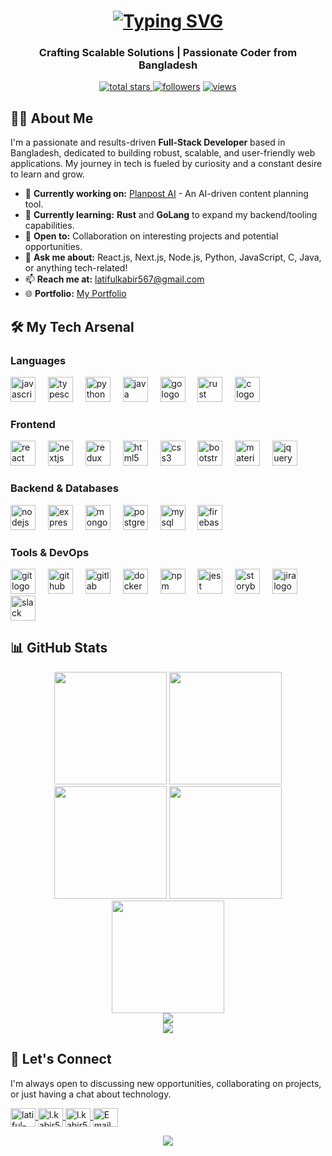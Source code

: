 <!-- Improved Header with Animated Text -->
<h1 align="center">
  <a href="https://git.io/typing-svg">
    <img src="https://readme-typing-svg.demolab.com?font=Fira+Code&weight=600&size=32&pause=1000&color=4A90E2&center=true&vCenter=true&width=500&lines=I'm+Md.+Latiful+Kabir;Full-Stack+Developer+%F0%9F%92%BB;AI+%26+Cloud+Enthusiast+%F0%9F%9A%80;Open+Source+Contributor+%F0%9F%8C%8D" alt="Typing SVG" />
  </a>
</h1>

<!-- Subtitle -->
<h3 align="center">Crafting Scalable Solutions | Passionate Coder from Bangladesh</h3>

<!-- Badges Section -->
<p align="center">
  <a href="https://github.com/saimon8420?tab=repositories&sort=stargazers">
    <img alt="total stars" title="Total stars on GitHub" src="https://custom-icon-badges.demolab.com/github/stars/saimon8420?color=55960c&style=for-the-badge&labelColor=488207&logo=star"/>
  </a>
  <a href="https://github.com/saimon8420?tab=followers">
    <img alt="followers" title="Follow me on Github" src="https://custom-icon-badges.demolab.com/github/followers/saimon8420?color=236ad3&labelColor=1155ba&style=for-the-badge&logo=person-add&label=Follow&logoColor=white"/></a>
  <a href="https://github.com/saimon8420">
    <img alt="views" title="GitHub profile views" src="https://komarev.com/ghpvc/?username=saimon8420&style=for-the-badge&color=blueviolet"/></a>
</p>

<!-- About Me Section -->
## 👨‍💻 About Me

I'm a passionate and results-driven **Full-Stack Developer** based in Bangladesh, dedicated to building robust, scalable, and user-friendly web applications. My journey in tech is fueled by curiosity and a constant desire to learn and grow.

- 🔭 **Currently working on:** [Planpost AI](https://github.com/yourusername/planpost-ai) - An AI-driven content planning tool.
- 🌱 **Currently learning:** **Rust** and **GoLang** to expand my backend/tooling capabilities.
- 💼 **Open to:** Collaboration on interesting projects and potential opportunities.
- 💬 **Ask me about:** React.js, Next.js, Node.js, Python, JavaScript, C, Java, or anything tech-related!
- 📫 **Reach me at:** <a href="mailto:latifulkabir567@gmail.com">latifulkabir567@gmail.com</a>
- 🌐 **Portfolio:** <a href="https://my-portfolio-mdlatiful-kabirs-projects.vercel.app/" target="_blank">My Portfolio</a>

<!-- Tech Stack Section -->
## 🛠️ My Tech Arsenal

### Languages
<p align="left">
  <img src="https://cdn.jsdelivr.net/gh/devicons/devicon/icons/javascript/javascript-original.svg" height="40" alt="javascript logo" />
  <img width="12" />
  <img src="https://cdn.jsdelivr.net/gh/devicons/devicon/icons/typescript/typescript-original.svg" height="40" alt="typescript logo" />
  <img width="12" />
  <img src="https://cdn.jsdelivr.net/gh/devicons/devicon/icons/python/python-original.svg" height="40" alt="python logo" />
  <img width="12" />
  <img src="https://cdn.jsdelivr.net/gh/devicons/devicon/icons/java/java-original.svg" height="40" alt="java logo" />
  <img width="12" />
  <img src="https://cdn.jsdelivr.net/gh/devicons/devicon/icons/go/go-original.svg" height="40" alt="go logo" />
  <img width="12" />
  <img src="https://cdn.jsdelivr.net/gh/devicons/devicon/icons/rust/rust-original.svg" height="40" alt="rust logo" />
  <img width="12" />
  <img src="https://cdn.jsdelivr.net/gh/devicons/devicon/icons/c/c-original.svg" height="40" alt="c logo" />
</p>

### Frontend
<p align="left">
  <img src="https://cdn.jsdelivr.net/gh/devicons/devicon/icons/react/react-original.svg" height="40" alt="react logo" />
  <img width="12" />
  <img src="https://cdn.jsdelivr.net/gh/devicons/devicon/icons/nextjs/nextjs-original.svg" height="40" alt="nextjs logo" />
  <img width="12" />
  <img src="https://cdn.jsdelivr.net/gh/devicons/devicon/icons/redux/redux-original.svg" height="40" alt="redux logo" />
  <img width="12" />
  <img src="https://cdn.jsdelivr.net/gh/devicons/devicon/icons/html5/html5-original.svg" height="40" alt="html5 logo" />
  <img width="12" />
  <img src="https://cdn.jsdelivr.net/gh/devicons/devicon/icons/css3/css3-original.svg" height="40" alt="css3 logo" />
  <img width="12" />
  <img src="https://cdn.jsdelivr.net/gh/devicons/devicon/icons/bootstrap/bootstrap-original.svg" height="40" alt="bootstrap logo" />
  <img width="12" />
  <img src="https://cdn.jsdelivr.net/gh/devicons/devicon/icons/materialui/materialui-original.svg" height="40" alt="materialui logo" />
  <img width="12" />
  <img src="https://cdn.jsdelivr.net/gh/devicons/devicon/icons/jquery/jquery-original.svg" height="40" alt="jquery logo" />
</p>

### Backend & Databases
<p align="left">
  <img src="https://cdn.jsdelivr.net/gh/devicons/devicon/icons/nodejs/nodejs-original.svg" height="40" alt="nodejs logo" />
  <img width="12" />
  <img src="https://cdn.jsdelivr.net/gh/devicons/devicon/icons/express/express-original.svg" height="40" alt="express logo" />
  <img width="12" />
  <img src="https://cdn.jsdelivr.net/gh/devicons/devicon/icons/mongodb/mongodb-original.svg" height="40" alt="mongodb logo" />
  <img width="12" />
  <img src="https://cdn.jsdelivr.net/gh/devicons/devicon/icons/postgresql/postgresql-original.svg" height="40" alt="postgresql logo" />
  <img width="12" />
  <img src="https://cdn.jsdelivr.net/gh/devicons/devicon/icons/mysql/mysql-original.svg" height="40" alt="mysql logo" />
  <img width="12" />
  <img src="https://cdn.jsdelivr.net/gh/devicons/devicon/icons/firebase/firebase-plain.svg" height="40" alt="firebase logo" />
</p>

### Tools & DevOps
<p align="left">
  <img src="https://cdn.jsdelivr.net/gh/devicons/devicon/icons/git/git-original.svg" height="40" alt="git logo" />
  <img width="12" />
  <img src="https://cdn.jsdelivr.net/gh/devicons/devicon/icons/github/github-original.svg" height="40" alt="github logo" />
  <img width="12" />
  <img src="https://cdn.jsdelivr.net/gh/devicons/devicon/icons/gitlab/gitlab-original.svg" height="40" alt="gitlab logo" />
  <img width="12" />
  <img src="https://cdn.jsdelivr.net/gh/devicons/devicon/icons/docker/docker-original.svg" height="40" alt="docker logo" />
  <img width="12" />
  <img src="https://cdn.jsdelivr.net/gh/devicons/devicon/icons/npm/npm-original-wordmark.svg" height="40" alt="npm logo" />
  <img width="12" />
  <img src="https://cdn.jsdelivr.net/gh/devicons/devicon/icons/jest/jest-plain.svg" height="40" alt="jest logo" />
  <img width="12" />
  <img src="https://cdn.jsdelivr.net/gh/devicons/devicon/icons/storybook/storybook-original.svg" height="40" alt="storybook logo" />
  <img width="12" />
  <img src="https://cdn.jsdelivr.net/gh/devicons/devicon/icons/jira/jira-original.svg" height="40" alt="jira logo" />
  <img width="12" />
  <img src="https://cdn.jsdelivr.net/gh/devicons/devicon/icons/slack/slack-original.svg" height="40" alt="slack logo" />
</p>

<!-- GitHub Stats Section -->
## 📊 GitHub Stats

<div align="center">
  <img height="180em" src="http://github-profile-summary-cards.vercel.app/api/cards/profile-details?username=saimon8420&theme=vue" />
  <img height="180em" src="http://github-profile-summary-cards.vercel.app/api/cards/repos-per-language?username=saimon8420&theme=vue" />
  <img height="180em" src="http://github-profile-summary-cards.vercel.app/api/cards/most-commit-language?username=saimon8420&theme=vue" />
  <img height="180em" src="http://github-profile-summary-cards.vercel.app/api/cards/stats?username=saimon8420&theme=vue" />
  <img height="180em" src="http://github-profile-summary-cards.vercel.app/api/cards/productive-time?username=saimon8420&theme=vue&utcOffset=6" />
</div>

<div align="center">
  <img src="https://github-readme-activity-graph.vercel.app/graph?username=saimon8420&bg_color=ffffff&color=708090&line=4A90E2&point=4A90E2&area=true&hide_border=true" />
</div>

<div align="center">
  <img src="https://codestats-readme.wegfan.cn/history-graph/latiful_kabir?history_days=30&max_languages=6&bg_color=ffffff&text_color=333&grid_color=ddd" />
</div>

<!-- Connect Section -->
## 🤝 Let's Connect

I'm always open to discussing new opportunities, collaborating on projects, or just having a chat about technology.

<p align="left">
  <a href="https://linkedin.com/in/latiful-kabir567/" target="_blank">
    <img align="center" src="https://raw.githubusercontent.com/rahuldkjain/github-profile-readme-generator/master/src/images/icons/Social/linked-in-alt.svg" alt="latiful-kabir567" height="30" width="40" />
  </a>
  <a href="https://fb.com/l.kabir567" target="_blank">
    <img align="center" src="https://raw.githubusercontent.com/rahuldkjain/github-profile-readme-generator/master/src/images/icons/Social/facebook.svg" alt="l.kabir567" height="30" width="40" />
  </a>
  <a href="https://instagram.com/l.kabir567/" target="_blank">
    <img align="center" src="https://raw.githubusercontent.com/rahuldkjain/github-profile-readme-generator/master/src/images/icons/Social/instagram.svg" alt="l.kabir567" height="30" width="40" />
  </a>
  <a href="mailto:latifulkabir567@gmail.com">
    <img align="center" src="https://cdn.jsdelivr.net/npm/simple-icons@v3/icons/gmail.svg" alt="Email" height="30" width="40" />
  </a>
</p>

<!-- Footer -->
<p align="center">
  <img src="https://capsule-render.vercel.app/api?type=waving&color=gradient&height=100&section=footer"/>
</p>
